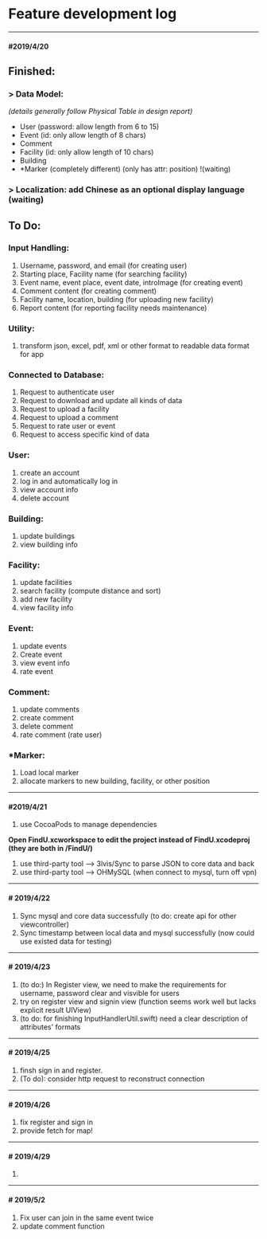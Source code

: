 # Feature development log

---

#### \#2019/4/20

## Finished:

### > Data Model: 

*(details generally follow Physical Table in design report)*

- User (password: allow length from 6 to 15)
- Event (id: only allow length of 8 chars)
- Comment
- Facility (id: only allow length of 10 chars)
- Building
- *Marker (completely different) (only has attr: position) !(waiting)

### > Localization: add Chinese as an optional display language (waiting)

## To Do:

### Input Handling:

1. Username, password, and email (for creating user)
2. Starting place, Facility name (for searching facility)
3. Event name, event place, event date, introImage (for creating event)
4. Comment content (for creating comment)
5. Facility name, location, building (for uploading new facility)
6. Report content (for reporting facility needs maintenance)

### Utility:

1. transform json, excel, pdf, xml or other format to readable data format for app

### Connected to Database:

1. Request to authenticate user
2. Request to download and update all kinds of data
3. Request to upload a facility
4. Request to upload a comment
5. Request to rate user or event
6. Request to access specific kind of data

### User:

1. create an account
2. log in and automatically log in
3. view account info
4. delete account

### Building:

1. update buildings
2. view building info

### Facility:

1. update facilities
2. search facility (compute distance and sort)
3. add new facility
4. view facility info

### Event:

1. update events
2. Create event
3. view event info
4. rate event

### Comment:

1. update comments
2. create comment
3. delete comment
4. rate comment (rate user)

### *Marker:

1. Load local marker
2. allocate markers to new building, facility, or other position



---

#### \#2019/4/21

1. use CocoaPods to manage dependencies

**Open FindU.xcworkspace to edit the project instead of FindU.xcodeproj (they are both in /FindU/)**

1. use third-party tool —> 3lvis/Sync to parse JSON to core data and back
2. use third-party tool —> OHMySQL (when connect to mysql, turn off vpn)

---

#### \# 2019/4/22

1. Sync mysql and core data successfully (to do: create api for other viewcontroller)
2. Sync timestamp between local data and mysql successfully (now could use existed data for testing)

---

#### \# 2019/4/23

1. (to do:) In Register view, we need to make the requirements for username, password clear and visvible for users
2. try on register view and signin view (function seems work well but lacks explicit result UIView)
3. (to do: for finishing InputHandlerUtil.swift) need a clear description of attributes' formats

---

#### \# 2019/4/25

1. finsh sign in and register. 
2. (To do): consider http request to reconstruct connection

---

#### \# 2019/4/26

1. fix register and sign in
2. provide fetch for map!

---

#### \# 2019/4/29

1. 

---

#### \# 2019/5/2

1. Fix user can join in the same event twice
2. update comment function